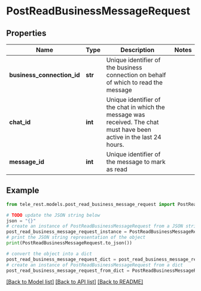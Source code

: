 # PostReadBusinessMessageRequest


## Properties

Name | Type | Description | Notes
------------ | ------------- | ------------- | -------------
**business_connection_id** | **str** | Unique identifier of the business connection on behalf of which to read the message | 
**chat_id** | **int** | Unique identifier of the chat in which the message was received. The chat must have been active in the last 24 hours. | 
**message_id** | **int** | Unique identifier of the message to mark as read | 

## Example

```python
from tele_rest.models.post_read_business_message_request import PostReadBusinessMessageRequest

# TODO update the JSON string below
json = "{}"
# create an instance of PostReadBusinessMessageRequest from a JSON string
post_read_business_message_request_instance = PostReadBusinessMessageRequest.from_json(json)
# print the JSON string representation of the object
print(PostReadBusinessMessageRequest.to_json())

# convert the object into a dict
post_read_business_message_request_dict = post_read_business_message_request_instance.to_dict()
# create an instance of PostReadBusinessMessageRequest from a dict
post_read_business_message_request_from_dict = PostReadBusinessMessageRequest.from_dict(post_read_business_message_request_dict)
```
[[Back to Model list]](../README.md#documentation-for-models) [[Back to API list]](../README.md#documentation-for-api-endpoints) [[Back to README]](../README.md)


